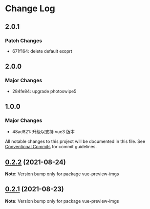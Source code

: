 # Change Log

## 2.0.1

### Patch Changes

- 671f164: delete default exoprt

## 2.0.0

### Major Changes

- 284fe84: upgrade photoswipe5

## 1.0.0

### Major Changes

- 48ad821: 升级以支持 vue3 版本

All notable changes to this project will be documented in this file.
See [Conventional Commits](https://conventionalcommits.org) for commit guidelines.

## [0.2.2](https://github.com/hzpeng57/vue-preview-imgs/compare/v0.2.1...v0.2.2) (2021-08-24)

**Note:** Version bump only for package vue-preview-imgs

## [0.2.1](https://github.com/hzpeng57/vue-preview-imgs/compare/v0.2.0...v0.2.1) (2021-08-23)

**Note:** Version bump only for package vue-preview-imgs
